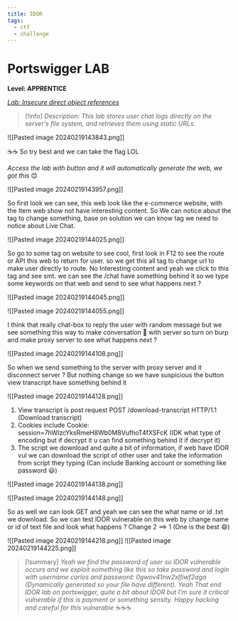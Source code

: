 ```yaml
---
title: IDOR
tags:
  - ctf
  - challenge
---
```

# Portswigger LAB

**Level: APPRENTICE**

*[Lab: Insecure direct object references](https://portswigger.net/web-security/access-control/lab-insecure-direct-object-references)*

>[!info] *Description: This lab stores user chat logs directly on the server's file system, and retrieves them using static URLs.*

![[Pasted image 20240219143843.png]]

☕☕ So try best and we can take the flag LOL

*Access the lab with button and it will automatically generate the web, we got this* 😊

![[Pasted image 20240219143957.png]]

So first look we can see, this web look like the e-commerce website, with the Item web show not have interesting content. So We can notice about the tag to change something, base on solution we can know tag we need to notice about Live Chat.

![[Pasted image 20240219144025.png]]

So go to some tag on website to see cool, first look in F12 to see the route or API this web to return for user. so we get this all tag to change url to make user directly to route. No Interesting content and yeah we click to this tag and see smt. we can see the /chat have something behind it so we type some keywords on that web and send to see what happens next ? 

![[Pasted image 20240219144045.png]]

![[Pasted image 20240219144055.png]]

I think that really chat-box to reply the user with random message but we see something this way to make conversation :rocket: with server so turn on burp and make proxy server to see what happens next ?

![[Pasted image 20240219144108.png]]

So when we send something to the server with proxy server and it disconnect server ? But nothing change so we have suspicious the button view transcript have something behind it 

![[Pasted image 20240219144128.png]]

1. View transcript is post request POST /download-transcript HTTP/1.1 (Download transcript)
2. Cookies include Cookie: session=7hWIzcYksRmeH8Wb0M8VufhoT4fXSFcK (IDK what type of encoding but if decrypt it u can find something behind it if decrypt it)
3. The script we download and quite a bit of information, if web have IDOR vul we can download the script of other user and take the information from script they typing (Can include Banking account or something like password 😃)

![[Pasted image 20240219144138.png]]

![[Pasted image 20240219144148.png]]

So as well we can look GET and yeah we can see the what name or id .txt we download. So we can test IDOR vulnerable on this web by change name or id of text file and look what happens ? Change 2 ==> 1 (One is the best 😄)

![[Pasted image 20240219144218.png]]
![[Pasted image 20240219144225.png]]

> [!summary] *Yeah we find the password of user so IDOR vulnerable occurs and we exploit something like this so take password and login with username carlos and password: 0gwov41nw2xlfiwf2aga (Dynamically generated so your file have different). Yeah That end IDOR lab on portswigger, quite a bit about IDOR but I'm sure it critical vulnerable if this is payment or something sensity. Happy hacking and careful for this vulnerable* ☕☕☕